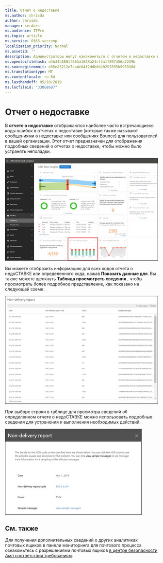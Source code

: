 ```yaml
---
title: Отчет о недоставке
ms.author: chrisda
author: chrisda
manager: serdars
ms.audience: ITPro
ms.topic: article
ms.service: O365-seccomp
localization_priority: Normal
ms.assetid: ''
description: Администраторы могут ознакомиться с отчетом о недоставке в панели мониторинга "почтовый ящик" в центре безопасности _Амп_ соответствия требованиям.
ms.openlocfilehash: d4b34b5801f663a1028a23cf3a1f897d56a2239b
ms.sourcegitcommit: e05e83212e7ca4e84f2ddb0de0297895b995338d
ms.translationtype: MT
ms.contentlocale: ru-RU
ms.lasthandoff: 05/10/2019
ms.locfileid: "33868607"
---
```

# <a name="non-delivery-report"></a>Отчет о недоставке

В **отчете о недоставке** отображаются наиболее часто встречающиеся коды ошибок в отчетах о недоставке (которые также называют сообщениями о недоставке или сообщениях Bounce) для пользователей в вашей организации. Этот отчет предназначен для отображения подробных сведений о отчетах о недоставке, чтобы можно было устранять неполадки.

![Отчет о недоставке в панели мониторинга "почтовые потоки" в центре безопасности _Амп_ соответствия требованиям](media/non-delivery-report-selected.png)

Вы можете отобразить информацию для всех кодов отчета о недоСТАВКЕ или определенного кода, нажав **Показать данные для**. Вы также можете щелкнуть **Таблица просмотреть сведения** , чтобы просмотреть более подробное представление, как показано на следующей схеме:

![Просмотр таблицы сведений в отчете о недоставке](media/non-delivery-report-view-details-table.png)

При выборе строки в таблице для просмотра сведений об определенном отчете о недоСТАВКЕ можно использовать подробные сведения для устранения и выполнения необходимых действий.

![Выбор строки в таблице сведений отчета о недоставке](media/non-delivery-report-details-table-select-row.png)

## <a name="see-also"></a>См. также

Для получения дополнительных сведений о других аналитиках почтовых ящиков в панели мониторинга для почтового процесса ознакомьтесь с разрешениями почтовых ящиков [в центре безопасности _Амп_ соответствия требованиям](mail-flow-insights-v2.md).
